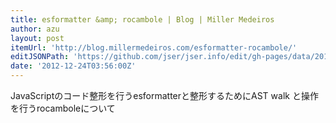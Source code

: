 ```yaml
---
title: esformatter &amp; rocambole | Blog | Miller Medeiros
author: azu
layout: post
itemUrl: 'http://blog.millermedeiros.com/esformatter-rocambole/'
editJSONPath: 'https://github.com/jser/jser.info/edit/gh-pages/data/2012/12/index.json'
date: '2012-12-24T03:56:00Z'
---
```

JavaScriptのコード整形を行うesformatterと整形するためにAST walk と操作を行うrocamboleについて
